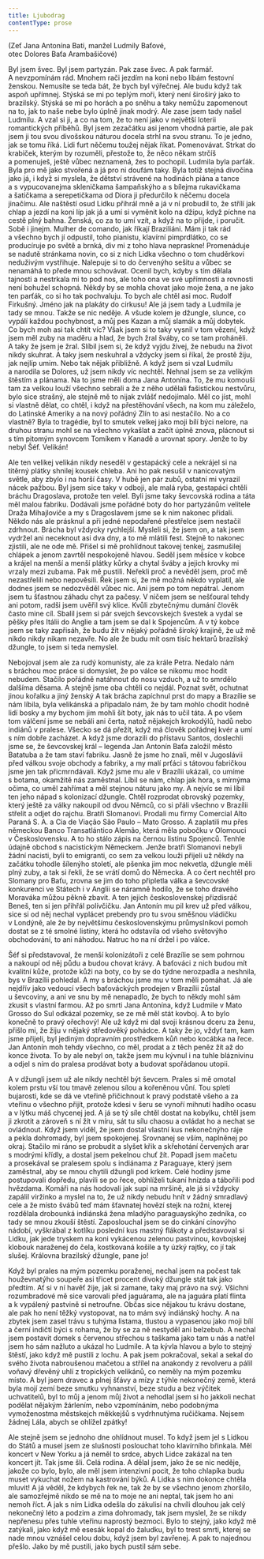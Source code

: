 ```yaml
---
title: Ljubodrag
contentType: prose
---
```


(Zeť Jana Antonína Bati, manžel Ludmily Baťové,  
otec Dolores Baťa Arambašičové)

Byl jsem švec. Byl jsem partyzán. Pak zase švec. A pak farmář. A nevzpomínám rád. Mnohem rači jezdím na koni nebo líbám festovní ženskou. Nemusíte se teda bát, že bych byl výřečnej. Ale budu když tak aspoň upřímnej. Stýská se mi po teplým moři, který není široširý jako to brazilský. Stýská se mi po horách a po sněhu a taky nemůžu zapomenout na to, jak to naše nebe bylo úplně jinak modrý. Ale zase jsem tady našel Ludmilu. A vzal si ji, a co na tom, že to není jako v největší loterii romantických příběhů. Byl jsem zezačátku asi jenom vhodná partie, ale pak jsem ji tou svou divošskou náturou docela strhl na svou stranu. To je jedno, jak se tomu říká. Lidi furt něčemu toužej nějak říkat. Pomenovávat. Strkat do krabiček, kterým by rozuměli, přestože to, že něco někam strčíš a pomenuješ, ještě vůbec neznamená, žes to pochopil. Ludmila byla parťák. Byla pro mě jako stvořená a já pro ni doufám taky. Byla totiž stejná divočina jako já, i když si myslela, že dětství strávené na hodinách piána a tance a s vypucovanejma skleničkama šampaňskýho a s bílejma rukavičkama a šatičkama a serepetičkama od Diora ji předurčilo k něčemu docela jinačímu. Ale naštěstí osud Lidku přihrál mně a já v ní probudil to, že střílí jak chlap a jezdí na koni líp jak já a umí si vyměnit kolo na džípu, když píchne na cestě plný bahna. Ženská, co za to umí vzít, a když na to přijde, i poručit. Sobě i jinejm. Mulher de comando, jak říkají Braziliáni. Mám ji tak rád a všechno bych jí odpustil, toho pianistu, klavírní pimprdlátko, co se producíruje po světě a brnká, div mi z toho hlava nepraskne! Promenáduje se nadutě stránkama novin, co si z nich Lidka všechno o tom chuděrkovi neduživým vystřihuje. Nalepuje si to do červenýho sešitu a vůbec se nenamáhá to přede mnou schovávat. Ocenil bych, kdyby s tím dělala tajnosti a nestrkala mi to pod nos, ale toho ona ve své upřímnosti a rovnosti není bohužel schopná. Někdy by se mohla chovat jako moje žena, a ne jako ten parťák, co si ho tak pochvaluju. To bych ale chtěl asi moc. Rudolf Firkušný. Jméno jak na plakáty do cirkusu! Ale já jsem tady a Ludmila je tady se mnou. Takže se nic neděje. A všude kolem je džungle, slunce, co vypálí každou pochybnost, a můj pes Kazan a můj slamák a můj dobytek. Co bych moh asi tak chtít víc? Však jsem si to taky vysnil v tom vězení, když jsem měl zuby na maděru a hlad, že bych žral šváby, co se tam proháněli. A taky že jsem je žral. Slíbil jsem si, že když vyjdu živej, že nebudu na život nikdy skuhrat. A taky jsem neskuhral a vždycky jsem si říkal, že prostě žiju, jak nejlíp umim. Nebo tak nějak přibližně. A když jsem si vzal Ludmilu a narodila se Dolores, už jsem nikdy víc nechtěl. Nehnal jsem se za velikým štěstím a plánama. Na to jsme měli doma Jana Antonína. To, že mu komouši tam za velkou louží všechno sebrali a že z něho udělali fašistickou nestvůru, bylo sice strašný, ale stejně mě to nijak zvlášť nedojímalo. Měl co jíst, mohl si vlastně dělat, co chtěl, i když na přestěhování všech, na kom mu záleželo, do Latinské Ameriky a na nový pořádný Zlín to asi nestačilo. No a co vlastně? Byla to tragédie, byl to smutek velkej jako moji bílí býci nelore, na druhou stranu mohl se na všechno vykašlat a začít úplně znova, plácnout si s tím pitomým synovcem Tomíkem v Kanadě a urovnat spory. Jenže to by nebyl Šéf. Velikán!

Ale ten velikej velikán nikdy neseděl v gestapácký cele a nekrájel si na titěrný plátky shnilej kousek chleba. Ani ho pak nesušil v nanicovatým světle, aby zbylo i na horší časy. V hubě jen pár zubů, ostatní mi vyrazil nácek pažbou. Byl jsem sice taky v odboji, ale malá ryba, gestapáci chtěli bráchu Dragoslava, protože ten velel. Byli jsme taky ševcovská rodina a táta měl malou fabriku. Dodávali jsme pořádné boty do hor partyzánům velitele Draža Mihajloviče a my s Dragoslavem jsme se k nim nakonec přidali. Někdo nás ale prásknul a při jedné nepodařené přestřelce jsem nestačil zdrhnout. Brácha byl vždycky rychlejší. Mysleli si, že jsem on, a tak jsem vydržel ani neceknout asi dva dny, a to mě mlátili fest. Stejně to nakonec zjistili, ale ne ode mě. Přišel si mě prohlídnout takovej tenkej, zasmušilej chlápek a jenom zavrtěl nespokojeně hlavou. Seděl jsem měsíce v kobce a krájel na menší a menší plátky kůrky a chytal šváby a jejich krovky mi vrzaly mezi zubama. Pak mě pustili. Neřekli proč a nevěděl jsem, proč mě nezastřelili nebo nepověsili. Řek jsem si, že mě možná někdo vyplatil, ale dodnes jsem se nedozvěděl vůbec nic. Ani jsem po tom nepátral. Jenom jsem tu šťastnou záhadu chyt za pačesy. V ničem jsem se nešťoural tehdy ani potom, radši jsem uvěřil svý klice. Kvůli zbytečnýmu dumání člověk často mine cíl. Sbalil jsem si pár svejch ševcovskejch švestek a vydal se pěšky přes Itálii do Anglie a tam jsem se dal k Spojencům. A v tý kobce jsem se taky zapřisáh, že budu žít v nějaký pořádně široký krajině, že už mě nikdo nikdy nikam nezavře. No ale že budu mít osm tisíc hektarů brazilský džungle, to jsem si teda nemyslel.

Nebojoval jsem ale za rudý komunisty, ale za krále Petra. Nedalo nám s bráchou moc práce si domyslet, že po válce se nikomu moc hodit nebudem. Stačilo pořádně natáhnout do nosu vzduch, a už to smrdělo dalšíma děsama. A stejně jsme oba chtěli co nejdál. Poznat svět, ochutnat jinou kořalku a jiný ženský A tak brácha zapíchnul prst do mapy a Brazílie se nám líbila, byla velikánská a připadalo nám, že by tam mohlo chodit hodně lidí bosky a my bychom jim mohli šít boty, jak nás to učil táta. A po všem tom válčení jsme se nebáli ani čerta, natož nějakejch krokodýlů, hadů nebo indiánů v pralese. Všecko se dá přežít, když má člověk pořádnej kvér a umí s ním dobře zacházet. A když jsme dorazili do přístavu Santos, doslechli jsme se, že ševcovskej král – legenda Jan Antonín Baťa založil město Batatuba a že tam staví fabriku. Jasně že jsme ho znali, měl v Jugoslávii před válkou svoje obchody a fabriky, a my malí prťáci s tátovou fabričkou jsme jen tak přicmrndávali. Když jsme mu ale v Brazílii ukázali, co umíme s botama, okamžitě nás zaměstnal. Líbil se nám, chlap jak hora, s mírnýma očima, co uměl zahřímat a měl stejnou náturu jako my. A nejvíc se mi líbil ten jeho nápad s kolonizací džungle. Chtěl rozprodat obrovský pozemky, který ještě za války nakoupil od dvou Němců, co si přáli všechno v Brazílii střelit a odjet do rajchu. Bratři Slomanovi. Prodali mu firmy Comercial Alto Paraná S. A. a Cia de Viação São Paulo – Mato Grosso. A zaplatili mu přes německou Banco Transatlántico Alemão, která měla pobočku v Olomouci v Československu. A to ho stálo zápis na černou listinu Spojenců. Tenhle údajně obchod s nacistickým Německem. Jenže bratři Slomanovi nebyli žádní nacisti, byli to emigranti, co sem za velkou louži přijeli už někdy na začátku tohodle šílenýho století, ale pšenka jim moc nekvetla, džungle měli plný zuby, a tak si řekli, že se vrátí domů do Německa. A co čert nechtěl pro Slomany pro Baťu, zrovna se jim do toho připletla válka a ševcovské konkurenci ve Státech i v Anglii se náramně hodilo, že se toho dravého Moraváka můžou pěkně zbavit. A ten jejich československej přizdisráč Beneš, ten si jen přihřál polívčičku. Jan Antonín mu pil krev už před válkou, sice si od něj nechal vyplácet prebendy pro tu svou směšnou vládičku v Londýně, ale že by největšímu československýmu průmyslníkovi pomoh dostat se z té smolné listiny, která ho odstavila od všeho světovýho obchodování, to ani náhodou. Natruc ho na ní držel i po válce.

Šéf si představoval, že menší kolonizátoři z celé Brazílie se sem pohrnou a nakoupí od něj půdu a budou chovat krávy. A baťováci z nich budou mít kvalitní kůže, protože kůži na boty, co by se do týdne nerozpadla a neshnila, bys v Brazílii pohledal. A my s bráchou jsme mu v tom měli pomáhat. Já ale nejdřív jako vedoucí všech baťováckých prodejen v Brazílii zůstal u ševcoviny, a ani ve snu by mě nenapadlo, že bych to někdy mohl sám zkusit s vlastní farmou. Až po smrti Jana Antonína, když Ludmile v Mato Grosso do Sul odkázal pozemky, se ze mě měl stát kovboj. A to bylo konečně to pravý ořechový! Ale už když mi dal svoji krásnou dceru za ženu, přišlo mi, že žiju v nějaký středověký pohádce. A taky že jo, vždyť tam, kam jsme přijeli, byl jediným dopravním prostředkem kůň nebo kocábka na řece. Jan Antonín moh tehdy všechno, co měl, prodat a z těch peněz žít až do konce života. To by ale nebyl on, takže jsem mu kývnul i na tuhle bláznivinu a odjel s ním do pralesa prodávat boty a budovat spořádanou utopii.

A v džungli jsem už ale nikdy nechtěl být ševcem. Prales si mě omotal kolem prstu vší tou tmavě zelenou sílou a kořeněnou vůní. Tou spletí bujarosti, kde se dá ve vteřině přičichnout k pravý podstatě všeho a za vteřinu o všechno přijít, protože kdesi v šeru se vynoří mihnutí hadího ocasu a v lýtku máš chycenej jed. A já se tý síle chtěl dostat na kobylku, chtěl jsem ji zkrotit a zároveň s ní žít v míru, sát tu sílu chaosu a ovládat ho a nechat se ovládnout. Když jsem viděl, že jsem dostal vlastní kus nekonečnýho ráje a pekla dohromady, byl jsem spokojenej. Srovnanej se vším, naplněnej po okraj. Stačilo mi ráno se probudit a slyšet křik a skřehotání červených arar s modrými křídly, a dostal jsem pekelnou chuť žít. Popadl jsem mačetu a prosekával se pralesem spolu s indiánama z Paraguaye, který jsem zaměstnal, aby se mnou chytili džungli pod krkem. Celé hodiny jsme postupovali dopředu, plavili se po řece, obhlíželi tukaní hnízda a tábořili pod hvězdama. Komáři na nás hodovali jak supi na mršině, ale já si vždycky zapálil viržinko a myslel na to, že už nikdy nebudu hnít v žádný smradlavý cele a že místo švábů teď mám šťavnatej hovězí stejk na rožni, kterej rozdělala drobounká indiánská žena mladýho paraguayskýho zedníka, co tady se mnou zkouší štěstí. Zaposlouchal jsem se do cinkání cínovýho nádobí, vyškrábal z kotlíku poslední kus mastný flákoty a představoval si Lidku, jak jede tryskem na koni vykácenou zelenou pastvinou, kovbojskej klobouk naraženej do čela, kostkovaná košile a ty úzký rajtky, co jí tak slušej. Královna brazilský džungle, pane jo!

Když byl prales na mým pozemku poraženej, nechal jsem na počest tak houževnatýho soupeře asi třicet procent divoký džung­le stát tak jako předtím. Ať si v ní havěť žije, jak si zamane, taky maj právo na svý. Všichni rozumbradové mě sice varovali před jaguárama, ale na jaguára platí flinta a k vypálený pastvině si netroufne. Občas sice nějakou tu krávu dostane, ale pak ho není těžký vystopovat, na to mám svý indiánský hochy. A na zbytek jsem zasel trávu s tuhýma listama, tlustou a vypasenou jako moji bílí a černí indičtí býci s rohama, že by se za ně nestyděl ani belzebub. A nechal jsem postavit domek s červenou střechou s taškama jako tam u nás a natřel jsem ho sám nažluto a ukázal ho Ludmile. A ta kývla hlavou a bylo to stejný štěstí, jako když mě pustili z lochu. A pak jsem pokračoval, sekal a sekal do svého života nabroušenou mačetou a střílel na anakondy z revolveru a pálil voňavý dřevěný uhlí z tropických velikánů, co neměly na mým pozemku místo. A byl jsem dravec a plnej šťávy a mízy z týhle nekonečný země, která byla mojí zemí beze smutku vyhnanství, beze studu a bez výčitek uchvatitelů, byl to můj a jenom můj život a nehodlal jsem si ho jakkoli nechat podělat nějakým žárlením, nebo vzpomínáním, nebo podobnýma vymoženostma městskejch měkkejšů s vydrhnutýma ručičkama. Nejsem žádnej Lála, abych se ohlížel zpátky!

Ale stejně jsem se jednoho dne ohlídnout musel. To když jsem jel s Lidkou do Států a musel jsem ze slušnosti poslouchat toho klavírního břinkala. Měl koncert v New Yorku a já neměl to srdce, abych Lidce zakázal na ten koncert jít. Tak jsme šli. Celá rodina. A dělal jsem, jako že se nic neděje, jakože co bylo, bylo, ale měl jsem intenzivní pocit, že toho chlapíka budu muset vykuchat nožem na kastrování býků. A Lidka s ním dokonce chtěla mluvit! A já věděl, že kdybych řek ne, tak že by se všechno jenom zhoršilo, ale samozřejmě nikdo se mě na to moje ne ani neptal, tak jsem ho ani nemoh říct. A jak s ním Lidka odešla do zákulisí na chvíli dlouhou jak celý nekonečný léto a podzim a zima dohromady, tak jsem myslel, že se nikdy nepřenesu přes tuhle vteřinu naprostý bezmoci. Bylo to stejný, jako když mě zatýkali, jako když mě esesák kopal do žaludku, byl to trest smrti, kterej se nade mnou vznášel celou dobu, když jsem byl zavřenej. A pak to najednou přešlo. Jako by mě pustili, jako bych pustil sám sebe.
